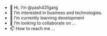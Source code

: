 - 👋 Hi, I’m @yash431garg
- 👀 I’m interested in business and technologies.
- 🌱 I’m currently learning development
- 💞️ I’m looking to collaborate on ...
- 📫 How to reach me ...

<!---
yash431garg/yash431garg is a ✨ special ✨ repository because its `README.md` (this file) appears on your GitHub profile.
You can click the Preview link to take a look at your changes.
--->
